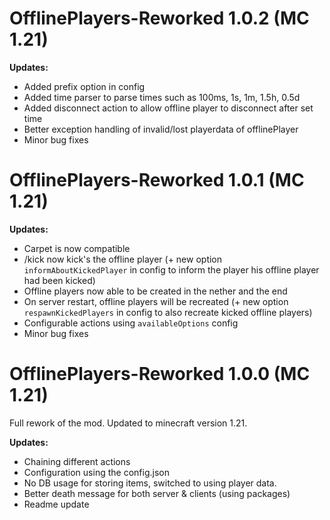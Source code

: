 # OfflinePlayers-Reworked 1.0.2 (MC 1.21)

**Updates:**
- Added prefix option in config
- Added time parser to parse times such as 100ms, 1s, 1m, 1.5h, 0.5d
- Added disconnect action to allow offline player to disconnect after set time
- Better exception handling of invalid/lost playerdata of offlinePlayer
- Minor bug fixes


# OfflinePlayers-Reworked 1.0.1 (MC 1.21)

**Updates:**
- Carpet is now compatible
- /kick now kick's the offline player (+ new option `informAboutKickedPlayer` in config to inform the player his offline player had been kicked)
- Offline players now able to be created in the nether and the end
- On server restart, offline players will be recreated (+ new option `respawnKickedPlayers` in config to also recreate kicked offline players)
- Configurable actions using `availableOptions` config
- Minor bug fixes

# OfflinePlayers-Reworked 1.0.0 (MC 1.21)

Full rework of the mod. Updated to minecraft version 1.21.

**Updates:**  
- Chaining different actions
- Configuration using the config.json
- No DB usage for storing items, switched to using player data.
- Better death message for both server & clients (using packages)
- Readme update

